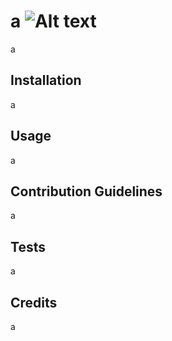 # a ![Alt text]()
a
## Installation
a
## Usage
a
## Contribution Guidelines
a
## Tests
a
## Credits
a